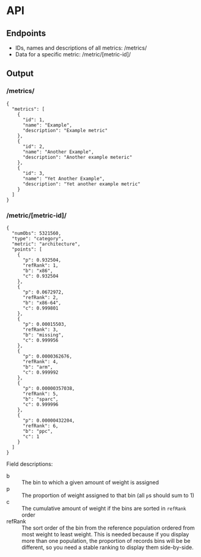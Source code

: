 # API

## Endpoints

* IDs, names and descriptions of all metrics: /metrics/
* Data for a specific metric: /metric/[metric-id]/

## Output

### /metrics/

```
{
  "metrics": [
    {
      "id": 1,
      "name": "Example",
      "description": "Example metric"
    },
    {
      "id": 2,
      "name": "Another Example",
      "description": "Another example meteric"
    },
    {
      "id": 3,
      "name": "Yet Another Example",
      "description": "Yet another example metric"
    }
  ]
}
```

### /metric/[metric-id]/

```
{
  "numObs": 5321560,
  "type": "category",
  "metric": "architecture",
  "points": [
    {
      "p": 0.932504,
      "refRank": 1,
      "b": "x86",
      "c": 0.932504
    },
    {
      "p": 0.0672972,
      "refRank": 2,
      "b": "x86-64",
      "c": 0.999801
    },
    {
      "p": 0.00015503,
      "refRank": 3,
      "b": "missing",
      "c": 0.999956
    },
    {
      "p": 0.0000362676,
      "refRank": 4,
      "b": "arm",
      "c": 0.999992
    },
    {
      "p": 0.00000357038,
      "refRank": 5,
      "b": "sparc",
      "c": 0.999996
    },
    {
      "p": 0.00000432204,
      "refRank": 6,
      "b": "ppc",
      "c": 1
    }
  ]
}
```

Field descriptions:

<dl>
  <dt>b</dt>
  <dd>
    The bin to which a given amount of weight is assigned
  </dd>

  <dt>p</dt>
  <dd>
    The proportion of weight assigned to that bin (all <code>p</code>s should
    sum to 1)
  </dd>

  <dt>c</dt>
  <dd>
    The cumulative amount of weight if the bins are sorted in
    <code>refRank</code> order
  </dd>

  <dt>refRank</dt>
  <dd>
    The sort order of the bin from the reference population ordered from most
    weight to least weight. This is needed because if you display more than one
    population, the proportion of records bins will be be different, so you need
    a stable ranking to display them side-by-side.
  </dd>
</dl>
